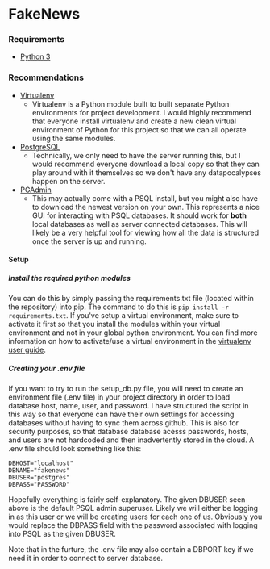 # FakeNews

### Requirements
 - [Python 3](https://www.python.org/downloads/)
 
### Recommendations
 - [Virtualenv](https://virtualenv.pypa.io/en/stable/installation/)
   - Virtualenv is a Python module built to built separate Python environments for project development. I would highly recommend that everyone install virtualenv and create a new clean virtual environment of Python for this project so that we can all operate using the same modules.
 - [PostgreSQL](https://www.postgresql.org/download/)
   - Technically, we only need to have the server running this, but I would recommend everyone download a local copy so that they can play around with it themselves so we don't have any datapocalypses happen on the server.
 - [PGAdmin](https://www.pgadmin.org/download/)
   - This may actually come with a PSQL install, but you might also have to download the newest version on your own. This represents a nice GUI for interacting with PSQL databases. It should work for **both** local databases as well as server connected databases. This will likely be a very helpful tool for viewing how all the data is structured once the server is up and running.

#### Setup
##### Install the required python modules
You can do this by simply passing the requirements.txt file (located within the repository) into pip. The command to do this is ```pip install -r requirements.txt```. If you've setup a virtual environment, make sure to activate it first so that you install the modules within your virtual environment and not in your global python environment. You can find more information on how to activate/use a virtual environment in the [virtualenv user guide](https://virtualenv.pypa.io/en/stable/userguide/).
##### Creating your .env file
If you want to try to run the setup_db.py file, you will need to create an environment file (.env file) in your project directory in order to load database host, name, user, and password. I have structured the script in this way so that everyone can have their own settings for accessing databases without having to sync them across github. This is also for security purposes, so that database database acesss passwords, hosts, and users are not hardcoded and then inadvertently stored in the cloud.
A .env file should look something like this:
```
DBHOST="localhost"
DBNAME="fakenews"
DBUSER="postgres"
DBPASS="PASSWORD"
```
Hopefully everything is fairly self-explanatory. The given DBUSER seen above is the default PSQL admin superuser. Likely we will either be logging in as this user or we will be creating users for each one of us. Obviously you would replace the DBPASS field with the password associated with logging into PSQL as the given DBUSER.

Note that in the furture, the .env file may also contain a DBPORT key if we need it in order to connect to server database.
